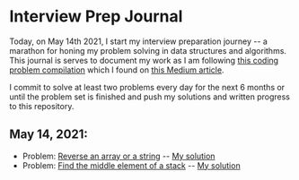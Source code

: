 # Interview Prep Journal

Today, on May 14th 2021, I start my interview preparation journey -- a marathon for honing my problem solving in data structures and algorithms. This journal is serves to document my work as I am following [this coding problem compilation](https://drive.google.com/file/d/1FMdN_OCfOI0iAeDlqswCiC2DZzD4nPsb/view) which I found on [this Medium article](https://anubhavsinha98.medium.com/resources-to-master-data-structures-and-algorithms-24450dc6d52b).

I commit to solve at least two problems every day for the next 6 months or until the problem set is finished and push my solutions and written progress to this repository.

## May 14, 2021:
- Problem: [Reverse an array or a string](https://www.geeksforgeeks.org/write-a-program-to-reverse-an-array-or-string/) -- [My solution](https://github.com/ak7588/interviewPrep/blob/main/reverseArray.py)
- Problem: [Find the middle element of a stack](https://www.geeksforgeeks.org/design-a-stack-with-find-middle-operation/) -- [My solution](https://github.com/ak7588/interviewPrep/blob/main/midStack.py)
